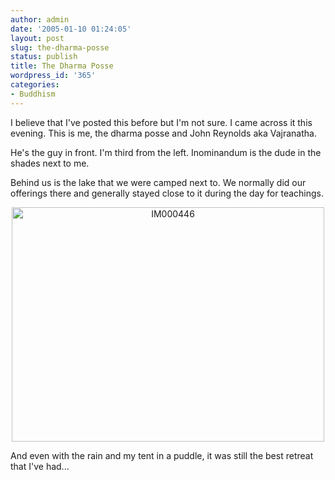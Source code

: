 ```yaml
---
author: admin
date: '2005-01-10 01:24:05'
layout: post
slug: the-dharma-posse
status: publish
title: The Dharma Posse
wordpress_id: '365'
categories:
- Buddhism
---
```

I believe that I've posted this before but I'm not sure. I came across it this evening. This is me, the dharma posse and John Reynolds aka Vajranatha.

He's the guy in front. I'm third from the left. Inominandum is the dude in the shades next to me.
<p align="left">Behind us is the lake that we were camped next to. We normally did our offerings there and generally stayed close to it during the day for teachings.</p>
<p align="center"><a href="http://www.flickr.com/photos/albill/100305176/" title="IM000446 by albill, on Flickr"><img src="http://farm1.static.flickr.com/19/100305176_5f7338f7ab.jpg" width="500" height="375" alt="IM000446" /></a></p>
And even with the rain and my tent in a puddle, it was still the best retreat
that I've had...
